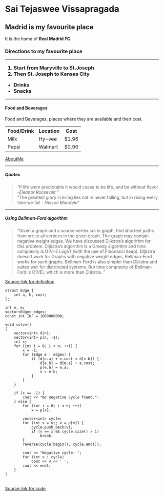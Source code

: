 <h1>Sai Tejaswee Vissapragada</h>
<h2>Madrid is my favourite place</h2>
<p>It is the home of <b>Real Madrid FC</b>.</p>
<h3> Directions to my favourite place
<hr>
<ol> <li> Start from Maryville to St.Joseph</li>
     <li>Then St. Joseph to Kansas City</li></ol>
<ul> <li>Drinks </li>
     <li>Snacks</li>
</ul>       </h3>  </hr>  
<hr><h4>Food and Beverages </h4>
<p>Food and Beverages, places where they are available and their cost.</p>
<table>
<tr>
<th> Food/Drink </th>
<th> Location </th>
 <th>Cost</th>
</tr>
<tr>
<td> Milk </td>
<td> Hy-vee </td>
 <td>$1.96  </td>
</tr>
  <tr>
  <td>Pepsi</td>
  <td>Walmart</td>
  <td>$0.96</td></tr>
</table>
</hr>
<a href=https://github.com/TJteja/assignment2-Vissapragada/blob/main/AboutMe.md >AboutMe</a>
<hr><h5>Quotes</h5>
<blockquote><q>If life were predictable it would cease to be life, and be without flavor -<i>Eleanor Roosevelt </i></q><br>
<q>The greatest glory in living lies not in never falling, but in rising every time we fall -<i> Nelson Mandela</i></q>
</blockquote >
</hr>
<hr><h5>Using Bellman-Ford algorithm</h5>
<blockquote><q>Given a graph and a source vertex src in graph, find shortest paths from src to all vertices in the given graph. The graph may contain negative weight edges. 
We have discussed Dijkstra’s algorithm for this problem. Dijkstra’s algorithm is a Greedy algorithm and time complexity is O(V+E LogV) (with the use of Fibonacci heap). Dijkstra doesn’t work for Graphs with negative weight edges, Bellman-Ford works for such graphs. Bellman-Ford is also simpler than Dijkstra and suites well for distributed systems. But time complexity of Bellman-Ford is O(VE), which is more than Dijkstra. 
</q></blockquote>
<a href=https://www.geeksforgeeks.org/bellman-ford-algorithm-dp-23/ >Source link for definition </a><br>

```
struct Edge {
    int a, b, cost;
};

int n, m;
vector<Edge> edges;
const int INF = 1000000000;

void solve()
{
    vector<int> d(n);
    vector<int> p(n, -1);
    int x;
    for (int i = 0; i < n; ++i) {
        x = -1;
        for (Edge e : edges) {
            if (d[e.a] + e.cost < d[e.b]) {
                d[e.b] = d[e.a] + e.cost;
                p[e.b] = e.a;
                x = e.b;
            }
        }
    }

    if (x == -1) {
        cout << "No negative cycle found.";
    } else {
        for (int i = 0; i < n; ++i)
            x = p[x];

        vector<int> cycle;
        for (int v = x;; v = p[v]) {
            cycle.push_back(v);
            if (v == x && cycle.size() > 1)
                break;
        }
        reverse(cycle.begin(), cycle.end());

        cout << "Negative cycle: ";
        for (int v : cycle)
            cout << v << ' ';
        cout << endl;
    }
}
```

<br>
<a href=https://cp-algorithms.com/graph/finding-negative-cycle-in-graph.html >Source link for code </a>



</hr>
 
     
